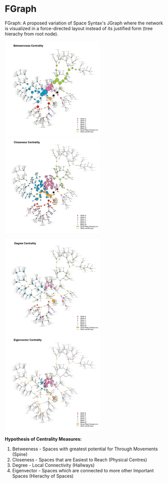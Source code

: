 # FGraph

FGraph: A proposed variation of Space Syntax's JGraph where the network is visualized in a force-directed layout instead of its justified form (tree hierachy from root node).

<p float="left">
<img height = "300" src=https://github.com/RyanTanYiWei/FGraph/blob/main/png/FGraph_btw.png/>
<img height = "300" src=https://github.com/RyanTanYiWei/FGraph/blob/main/png/FGraph_cls.png/>
</p>
<p float="left">
<img height = "300" src=https://github.com/RyanTanYiWei/FGraph/blob/main/png/FGraph_deg.png/>
<img height = "300" src=https://github.com/RyanTanYiWei/FGraph/blob/main/png/FGraph_eig.png/>
</p>

**Hypothesis of Centrality Measures:**

1) Betweeness - Spaces with greatest potential for Through Movements (Spine)
2) Closeness - Spaces that are Easiest to Reach (Physical Centres)
3) Degree - Local Connectivity (Hallways)
4) Eigenvector - Spaces which are connected to more other Important Spaces (Hierachy of Spaces)
